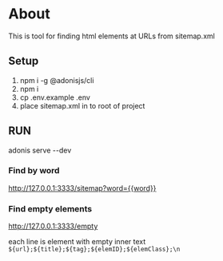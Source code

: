 # About

This is tool for finding html elements at URLs from sitemap.xml

## Setup

1) npm i -g @adonisjs/cli
2) npm i
3) cp .env.example .env
3) place sitemap.xml in to root of project

## RUN

adonis serve --dev


### Find by word

http://127.0.0.1:3333/sitemap?word={{word}}

### Find empty elements

http://127.0.0.1:3333/empty

each line is element with empty inner text
`${url};${title};${tag};${elemID};${elemClass};\n`
